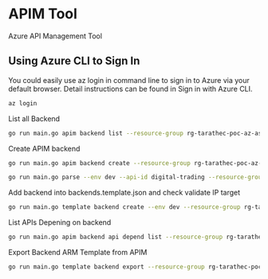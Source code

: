 # APIM Tool
Azure API Management Tool

## Using Azure CLI to Sign In

You could easily use az login in command line to sign in to Azure via your default browser. Detail instructions can be found in Sign in with Azure CLI.

```bash
az login
```

List all Backend

```bash
go run main.go apim backend list --resource-group rg-tarathec-poc-az-asse-sbx-001 --service-name apimpocazassesbx003
```

Create APIM backend

```bash
go run main.go apim backend create --resource-group rg-tarathec-poc-az-asse-sbx-001 --service-name apimpocazassesbx003 --backend-id hello --url https://tarathep.com --protocol http
```

```bash
go run main.go parse --env dev --api-id digital-trading --resource-group rg-tarathec-poc-az-asse-sbx-001 --service-name apimpocazassesbx003 --file-path ./apim-apis-dev/digital-trading/digital-trading.json
```

Add backend into backends.template.json and check validate IP target

```bash
go run main.go template backend create --env dev --resource-group rg-tarathec-poc-az-asse-sbx-001 --service-name apimpocazassesbx003 --backend-id hello --url https://tarathep.com --protocol http
```

List APIs Depening on backend

```bash
go run main.go apim backend api depend list --resource-group rg-tarathec-poc-az-asse-sbx-001 --service-name apimpocazassesbx003 --backend-id hello --url https://tarathep.com --protocol http
```

Export Backend ARM Template from APIM

```bash
go run main.go template backend export --resource-group rg-tarathec-poc-az-asse-sbx-001 --service-name apimpocazassesbx003
```
